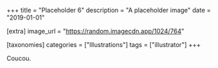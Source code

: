 +++
title = "Placeholder 6"
description = "A placeholder image"
date = "2019-01-01"

[extra]
image_url = "https://random.imagecdn.app/1024/764"

[taxonomies]
categories = ["Illustrations"]
tags = ["illustrator"]
+++

Coucou.